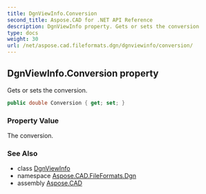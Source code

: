 ```yaml
---
title: DgnViewInfo.Conversion
second_title: Aspose.CAD for .NET API Reference
description: DgnViewInfo property. Gets or sets the conversion
type: docs
weight: 30
url: /net/aspose.cad.fileformats.dgn/dgnviewinfo/conversion/
---
```

## DgnViewInfo.Conversion property

Gets or sets the conversion.

```csharp
public double Conversion { get; set; }
```

### Property Value

The conversion.

### See Also

* class [DgnViewInfo](../)
* namespace [Aspose.CAD.FileFormats.Dgn](../../dgnviewinfo/)
* assembly [Aspose.CAD](../../../)


